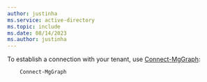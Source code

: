 ```yaml
---
author: justinha
ms.service: active-directory
ms.topic: include
ms.date: 08/14/2023
ms.author: justinha
---
```


To establish a connection with your tenant, use [Connect-MgGraph](/powershell/microsoftgraph/authentication-commands#using-connect-mggraph):

```powershell
    Connect-MgGraph
```
